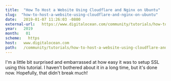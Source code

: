```yaml
---
title:  "How To Host a Website Using Cloudflare and Nginx on Ubuntu" 
slug:  "how-to-host-a-website-using-cloudflare-and-nginx-on-ubuntu" 
date:   2019-01-07 11:26:03 -0800 
external-url:   https://www.digitalocean.com/community/tutorials/how-to-host-a-website-using-cloudflare-and-nginx-on-ubuntu-16-04 
year:   2019 
month:   01 
scheme:   https 
host:   www.digitalocean.com 
path:   /community/tutorials/how-to-host-a-website-using-cloudflare-and-nginx-on-ubuntu-16-04 
---
```


I'm a little bit surprised and embarrassed at how easy it was to setup SSL using this tutorial. I haven't bothered about it in a long time, but it's done now. Hopefully, that didn't break much!